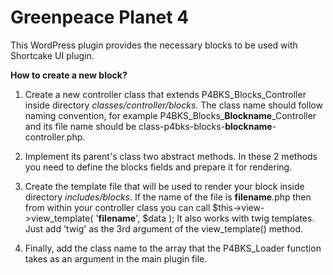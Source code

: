 # Greenpeace Planet 4

This WordPress plugin provides the necessary blocks to be used with Shortcake UI plugin.

**How to create a new block?**

1. Create a new controller class that extends P4BKS_Blocks_Controller inside directory _classes/controller/blocks_. The class name should follow naming convention, for example P4BKS_Blocks_**Blockname**_Controller and its file name should be class-p4bks-blocks-**blockname**-controller.php. 

2. Implement its parent's class two abstract methods. In these 2 methods you need to define the blocks fields and prepare it for rendering.

3. Create the template file that will be used to render your block inside directory _includes/blocks_. If the name of the file is **filename**.php then from within your controller class you can call
$this->view->view_template( '**filename**', $data ); It also works with twig templates. Just add 'twig' as the 3rd argument of the view_template() method.

4. Finally, add the class name to the array that the P4BKS_Loader function takes as an argument in the main plugin file.

